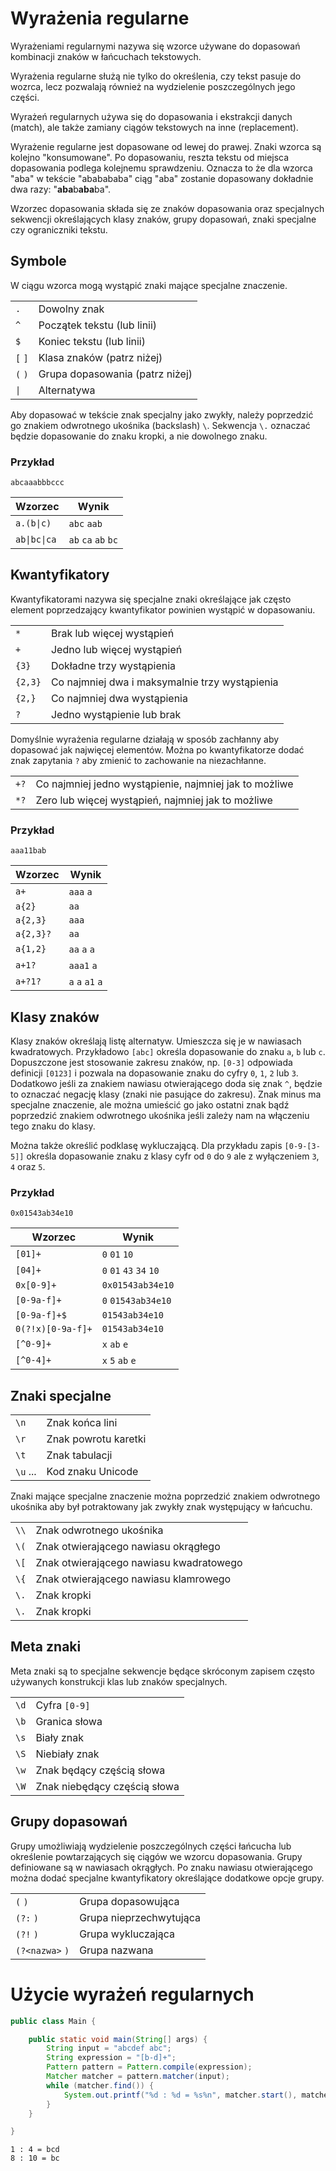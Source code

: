 Wyrażenia regularne
===================

Wyrażeniami regularnymi nazywa się wzorce używane do dopasowań kombinacji znaków w łańcuchach tekstowych.

Wyrażenia regularne służą nie tylko do określenia, czy tekst pasuje do wozrca,
lecz pozwalają również na wydzielenie poszczególnych jego części.

Wyrażeń regularnych używa się do dopasowania i ekstrakcji danych (match), ale także zamiany ciągów tekstowych na inne (replacement).  

Wyrażenie regularne jest dopasowane od lewej do prawej. Znaki wzorca są kolejno "konsumowane". Po dopasowaniu, reszta tekstu od miejsca dopasowania podlega kolejnemu sprawdzeniu. Oznacza to że dla wzorca "aba" w tekście "ababababa" ciąg "aba" zostanie dopasowany dokładnie dwa razy: "**aba**b**aba**ba".

Wzorzec dopasowania składa się ze znaków dopasowania oraz specjalnych sekwencji określających klasy znaków, grupy dopasowań, znaki specjalne czy ograniczniki tekstu.

Symbole
-------

W ciągu wzorca mogą wystąpić znaki mające specjalne znaczenie.

| | |
|-|-|
| ``.`` | Dowolny znak |
| ``^`` | Początek tekstu (lub linii) |
| ``$`` | Koniec tekstu (lub linii) |
| ``[`` ``]`` | Klasa znaków (patrz niżej) |
| ``(`` ``)`` | Grupa dopasowania (patrz niżej) |
| ``\|`` | Alternatywa |

Aby dopasować w tekście znak specjalny jako zwykły, należy poprzedzić go znakiem odwrotnego ukośnika (backslash) ``\``. Sekwencja ``\.`` oznaczać będzie dopasowanie do znaku kropki, a nie dowolnego znaku.

### Przykład

``abcaaabbbccc``

| Wzorzec | Wynik |
|-|-|
| ``a.(b\|c)`` | ``abc`` ``aab`` |
| ``ab\|bc\|ca`` | ``ab`` ``ca`` ``ab`` ``bc`` |

Kwantyfikatory
--------------

Kwantyfikatorami nazywa się specjalne znaki określające jak często element poprzedzający kwantyfikator powinien wystąpić w dopasowaniu.

| | |
|-|-|
| ``*`` | Brak lub więcej wystąpień |
| ``+`` | Jedno lub więcej wystąpień |
| ``{3}`` | Dokładne trzy wystąpienia |
| ``{2,3}`` | Co najmniej dwa i maksymalnie trzy wystąpienia |
| ``{2,}`` | Co najmniej dwa wystąpienia |
| ``?`` | Jedno wystąpienie lub brak |

Domyślnie wyrażenia regularne działają w sposób zachłanny aby dopasować jak najwięcej elementów. Można po kwantyfikatorze dodać znak zapytania ``?`` aby zmienić to zachowanie na niezachłanne.

| | |
|-|-|
| ``+?`` | Co najmniej jedno wystąpienie, najmniej jak to możliwe |
| ``*?`` | Zero lub więcej wystąpień, najmniej jak to możliwe |

### Przykład

``aaa11bab``

| Wzorzec | Wynik |
|-|-|
| ``a+`` | ``aaa`` ``a`` |
| ``a{2}`` | ``aa`` |
| ``a{2,3}`` | ``aaa`` |
| ``a{2,3}?`` | ``aa`` |
| ``a{1,2}`` | ``aa`` ``a`` ``a`` |
| ``a+1?`` | ``aaa1`` ``a`` |
| ``a+?1?`` | ``a`` ``a`` ``a1`` ``a`` |

Klasy znaków
------------

Klasy znaków określają listę alternatyw. Umieszcza się je w nawiasach kwadratowych.
Przykładowo ``[abc]`` określa dopasowanie do znaku ``a``, ``b`` lub ``c``.
Dopuszczone jest stosowanie zakresu znaków, np. ``[0-3]`` odpowiada definicji ``[0123]`` i pozwala na dopasowanie znaku do cyfry ``0``, ``1``, ``2`` lub ``3``.
Dodatkowo jeśli za znakiem nawiasu otwierającego doda się znak ``^``, będzie to oznaczać negację klasy (znaki nie pasujące do zakresu). Znak minus ma specjalne znaczenie, ale można umieścić go jako ostatni znak bądź poprzedzić znakiem odwrotnego ukośnika jeśli zależy nam na włączeniu tego znaku do klasy.

Można także określić podklasę wykluczającą. Dla przykładu zapis ``[0-9-[3-5]]`` określa dopasowanie znaku z klasy cyfr od ``0`` do ``9`` ale z wyłączeniem ``3``, ``4`` oraz ``5``.

### Przykład

``0x01543ab34e10``

| Wzorzec | Wynik |
|-|-|
| ``[01]+`` | ``0`` ``01`` ``10`` |
| ``[04]+`` | ``0`` ``01`` ``43`` ``34`` ``10`` |
| ``0x[0-9]+`` | ``0x01543ab34e10`` |
| ``[0-9a-f]+`` | ``0`` ``01543ab34e10`` |
| ``[0-9a-f]+$`` | ``01543ab34e10`` |
| ``0(?!x)[0-9a-f]+`` | ``01543ab34e10`` |
| ``[^0-9]+`` | ``x`` ``ab`` ``e`` |
| ``[^0-4]+`` | ``x`` ``5`` ``ab`` ``e`` |

Znaki specjalne
---------------

| | |
|-|-|
| ``\n`` | Znak końca lini |
| ``\r`` | Znak powrotu karetki |
| ``\t`` | Znak tabulacji |
| ``\u`` ... | Kod znaku Unicode |

Znaki mające specjalne znaczenie można poprzedzić znakiem odwrotnego ukośnika aby był potraktowany jak zwykły znak występujący w łańcuchu.

| | |
|-|-|
| ``\\`` | Znak odwrotnego ukośnika |
| ``\(`` | Znak otwierającego nawiasu okrągłego |
| ``\[`` | Znak otwierającego nawiasu kwadratowego |
| ``\{`` | Znak otwierającego nawiasu klamrowego |
| ``\.`` | Znak kropki |
| ``\.`` | Znak kropki |

Meta znaki
----------

Meta znaki są to specjalne sekwencje będące skróconym zapisem często używanych konstrukcji klas lub znaków specjalnych.

| | |
|-|-|
| ``\d`` | Cyfra ``[0-9]`` |
| ``\b`` | Granica słowa |
| ``\s`` | Biały znak |
| ``\S`` | Niebiały znak |
| ``\w`` | Znak będący częścią słowa |
| ``\W`` | Znak niebędący częścią słowa |

Grupy dopasowań
---------------

Grupy umożliwiają wydzielenie poszczególnych części łańcucha lub określenie powtarzających się ciągów we wzorcu dopasowania. Grupy definiowane są w nawiasach okrągłych. Po znaku nawiasu otwierającego można dodać specjalne kwantyfikatory określające dodatkowe opcje grupy.

| | |
|-|-|
| ``(`` ``)`` | Grupa dopasowująca |
| ``(?:`` ``)`` | Grupa nieprzechwytująca |
| ``(?!`` ``)`` | Grupa wykluczająca |
| ``(?<nazwa>`` ``)`` | Grupa nazwana |

Użycie wyrażeń regularnych
==========================

```java
public class Main {

    public static void main(String[] args) {
        String input = "abcdef abc";
        String expression = "[b-d]+";
        Pattern pattern = Pattern.compile(expression);
        Matcher matcher = pattern.matcher(input);
        while (matcher.find()) {
            System.out.printf("%d : %d = %s%n", matcher.start(), matcher.end(), matcher.group());
        }
    }

}
```

```
1 : 4 = bcd
8 : 10 = bc
```
